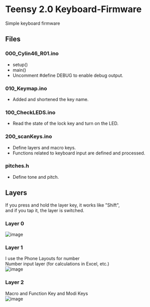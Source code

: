 # Teensy 2.0 Keyboard-Firmware
Simple keyboard firmware

## Files
### 000_Cylin46_R01.ino
- setup()  
- main()  
- Uncomment #define DEBUG to enable debug output.

### 010_Keymap.ino
- Added and shortened the key name.

### 100_CheckLEDS.ino
- Read the state of the lock key and turn on the LED.

### 200_scanKeys.ino
- Define layers and macro keys.
- Functions related to keyboard input are defined and processed.

### pitches.h
- Define tone and pitch.

## Layers
If you press and hold the layer key, it works like "Shift",  
and if you tap it, the layer is switched.
### Layer 0  
![image](https://user-images.githubusercontent.com/100514330/224507654-a70e91f1-850d-45d4-a23b-d65fa5f9df85.png)

### Layer 1
I use the Phone Layouts for number  
Number input layer (for calculations in Excel, etc.)  
![image](https://user-images.githubusercontent.com/100514330/224507656-045ccd6d-5eb6-44fd-8cfe-ea433863d5d4.png)

### Layer 2
Macro and Function Key and Modi Keys  
![image](https://user-images.githubusercontent.com/100514330/224507660-f67508f1-3e29-4b26-9b71-d3ce9c5dfdf6.png)
